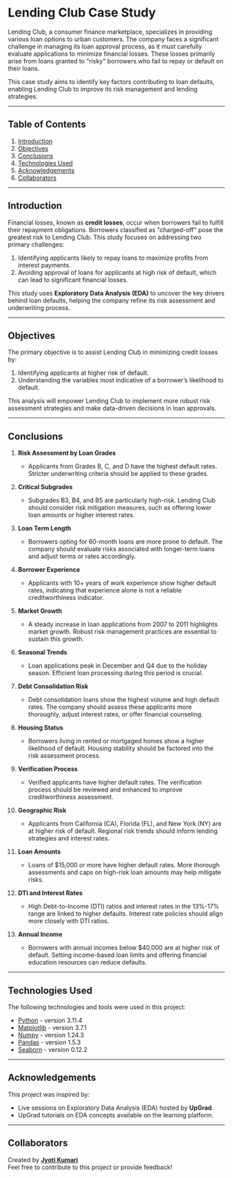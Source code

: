# Lending Club Case Study

Lending Club, a consumer finance marketplace, specializes in providing various loan options to urban customers. The company faces a significant challenge in managing its loan approval process, as it must carefully evaluate applications to minimize financial losses. These losses primarily arise from loans granted to "risky" borrowers who fail to repay or default on their loans.

This case study aims to identify key factors contributing to loan defaults, enabling Lending Club to improve its risk management and lending strategies.

---

## Table of Contents
1. [Introduction](#introduction)
2. [Objectives](#objectives)
3. [Conclusions](#conclusions)
4. [Technologies Used](#technologies-used)
5. [Acknowledgements](#acknowledgements)
6. [Collaborators](#collaborators)

---

## Introduction

Financial losses, known as **credit losses**, occur when borrowers fail to fulfill their repayment obligations. Borrowers classified as "charged-off" pose the greatest risk to Lending Club. This study focuses on addressing two primary challenges:  
1. Identifying applicants likely to repay loans to maximize profits from interest payments.  
2. Avoiding approval of loans for applicants at high risk of default, which can lead to significant financial losses.

This study uses **Exploratory Data Analysis (EDA)** to uncover the key drivers behind loan defaults, helping the company refine its risk assessment and underwriting process.

---

## Objectives

The primary objective is to assist Lending Club in minimizing credit losses by:  
1. Identifying applicants at higher risk of default.  
2. Understanding the variables most indicative of a borrower’s likelihood to default.

This analysis will empower Lending Club to implement more robust risk assessment strategies and make data-driven decisions in loan approvals.

---

## Conclusions

1. **Risk Assessment by Loan Grades**  
   - Applicants from Grades B, C, and D have the highest default rates. Stricter underwriting criteria should be applied to these grades.

2. **Critical Subgrades**  
   - Subgrades B3, B4, and B5 are particularly high-risk. Lending Club should consider risk mitigation measures, such as offering lower loan amounts or higher interest rates.

3. **Loan Term Length**  
   - Borrowers opting for 60-month loans are more prone to default. The company should evaluate risks associated with longer-term loans and adjust terms or rates accordingly.

4. **Borrower Experience**  
   - Applicants with 10+ years of work experience show higher default rates, indicating that experience alone is not a reliable creditworthiness indicator.

5. **Market Growth**  
   - A steady increase in loan applications from 2007 to 2011 highlights market growth. Robust risk management practices are essential to sustain this growth.

6. **Seasonal Trends**  
   - Loan applications peak in December and Q4 due to the holiday season. Efficient loan processing during this period is crucial.

7. **Debt Consolidation Risk**  
   - Debt consolidation loans show the highest volume and high default rates. The company should assess these applicants more thoroughly, adjust interest rates, or offer financial counseling.

8. **Housing Status**  
   - Borrowers living in rented or mortgaged homes show a higher likelihood of default. Housing stability should be factored into the risk assessment process.

9. **Verification Process**  
   - Verified applicants have higher default rates. The verification process should be reviewed and enhanced to improve creditworthiness assessment.

10. **Geographic Risk**  
    - Applicants from California (CA), Florida (FL), and New York (NY) are at higher risk of default. Regional risk trends should inform lending strategies and interest rates.

11. **Loan Amounts**  
    - Loans of $15,000 or more have higher default rates. More thorough assessments and caps on high-risk loan amounts may help mitigate risks.

12. **DTI and Interest Rates**  
    - High Debt-to-Income (DTI) ratios and interest rates in the 13%-17% range are linked to higher defaults. Interest rate policies should align more closely with DTI ratios.

13. **Annual Income**  
    - Borrowers with annual incomes below $40,000 are at higher risk of default. Setting income-based loan limits and offering financial education resources can reduce defaults.

---

## Technologies Used

The following technologies and tools were used in this project:

- [Python](https://www.python.org/) - version 3.11.4
- [Matplotlib](https://matplotlib.org/) - version 3.7.1
- [Numpy](https://numpy.org/) - version 1.24.3
- [Pandas](https://pandas.pydata.org/) - version 1.5.3
- [Seaborn](https://seaborn.pydata.org/) - version 0.12.2

---

## Acknowledgements

This project was inspired by:
- Live sessions on Exploratory Data Analysis (EDA) hosted by **UpGrad**.
- UpGrad tutorials on EDA concepts available on the learning platform.

---

## Collaborators

Created by **[Jyoti Kumari](https://github.com/jyotimishra98/LendingClubCaseStudy)**  
Feel free to contribute to this project or provide feedback!

